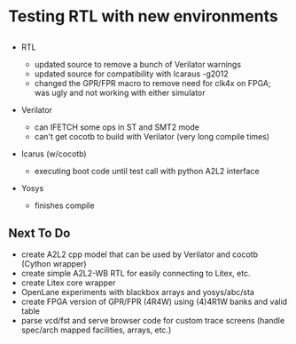 # Testing RTL with new environments

##

* RTL

   * updated source to remove a bunch of Verilator warnings
   * updated source for compatibility with Icaraus -g2012
   * changed the GPR/FPR macro to remove need for clk4x on FPGA; was ugly and not working with either simulator

* Verilator

   * can IFETCH some ops in ST and SMT2 mode
   * can't get cocotb to build with Verilator (very long compile times)

* Icarus (w/cocotb)

   * executing boot code until test call with python A2L2 interface

* Yosys

   * finishes compile


## Next To Do

* create A2L2 cpp model that can be used by Verilator and cocotb (Cython wrapper)
* create simple A2L2-WB RTL for easily connecting to Litex, etc.
* create Litex core wrapper
* OpenLane experiments with blackbox arrays and yosys/abc/sta
* create FPGA version of GPR/FPR (4R4W) using (4)4R1W banks and valid table
* parse vcd/fst and serve browser code for custom trace screens (handle spec/arch mapped facilities, arrays, etc.)
